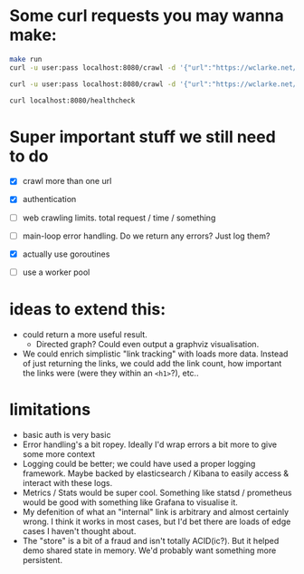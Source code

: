 # Some curl requests you may wanna make:

``` sh
make run
curl -u user:pass localhost:8080/crawl -d '{"url":"https://wclarke.net/about.html"}'

curl -u user:pass localhost:8080/crawl -d '{"url":"https://wclarke.net/about.html"}' | jq ".id" | xargs -I {} sh -c 'for i in $(seq 5); do sleep 1; curl -u user:pass localhost:8080/crawl/{}; done'

curl localhost:8080/healthcheck
```


# Super important stuff we still need to do

- [x] crawl more than one url
- [x] authentication
- [ ] web crawling limits. total request / time / something
- [ ] main-loop error handling. Do we return any errors? Just log them?
- [x] actually use goroutines
- [ ] use a worker pool


# ideas to extend this:
- could return a more useful result. 
  - Directed graph? Could even output a graphviz visualisation.
- We could enrich simplistic "link tracking" with loads more data. Instead of just returning the links, we could add the link count, how important the links were (were they within an `<h1>`?), etc..

# limitations
- basic auth is very basic
- Error handling's a bit ropey. Ideally I'd wrap errors a bit more to give some more context
- Logging could be better; we could have used a proper logging framework. Maybe backed by elasticsearch / Kibana to easily access & interact with these logs.
- Metrics / Stats would be super cool. Something like statsd / prometheus would be good with something like Grafana to visualise it.
- My defenition of what an "internal" link is arbitrary and almost certainly wrong. I think it works in most cases, but I'd bet there are loads of edge cases I haven't thought about.
- The "store" is a bit of a fraud and isn't totally ACID(ic?). But it helped demo shared state in memory. We'd probably want something more persistent.
